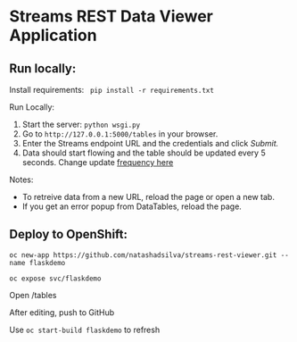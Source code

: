 # Streams REST Data Viewer Application

## Run locally:

Install requirements: ` pip install -r requirements.txt`

Run Locally: 

1. Start the server: `python wsgi.py`
2. Go to `http://127.0.0.1:5000/tables` in your browser.
3. Enter the Streams endpoint URL and the credentials and click *Submit.*
4. Data should start flowing and the table should be updated every 5 seconds. Change update [frequency here](https://github.com/natashadsilva/streams-rest-viewer/blob/master/public/table.html#L97)


Notes:
- To retreive data from a new URL, reload the page or open a new tab. 
- If you get an error popup from DataTables, reload the page.

## Deploy to OpenShift:


`oc new-app https://github.com/natashadsilva/streams-rest-viewer.git --name flaskdemo`

`oc expose svc/flaskdemo`

Open <cluster url>/tables

After editing, push to GitHub

Use `oc start-build flaskdemo` to refresh

